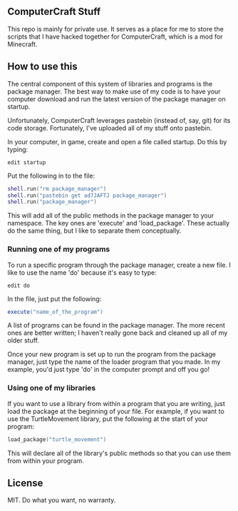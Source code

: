 ## ComputerCraft Stuff

This repo is mainly for private use. It serves as a place for me to store the scripts that I have hacked together for ComputerCraft, which is a mod for Minecraft.

## How to use this

The central component of this system of libraries and programs is the package manager. The best way to make use of my code is to have your computer download and run the latest version of the package manager on startup.

Unfortunately, ComputerCraft leverages pastebin (instead of, say, git) for its code storage. Fortunately, I've uploaded all of my stuff onto pastebin.

In your computer, in game, create and open a file called startup. Do this by typing:

```
edit startup
```

Put the following in to the file:

```lua
shell.run("rm package_manager")
shell.run("pastebin get ad7JAFTJ package_manager")
shell.run("package_manager")
```

This will add all of the public methods in the package manager to your namespace. The key ones are 'execute' and 'load_package'. These actually do the same thing, but I like to separate them conceptually.

### Running one of my programs

To run a specific program through the package manager, create a new file. I like to use the name 'do' because it's easy to type:

```
edit do
```

In the file, just put the following:

```lua
execute("name_of_the_program")
```

A list of programs can be found in the package manager. The more recent ones are better written; I haven't really gone back and cleaned up all of my older stuff.

Once your new program is set up to run the program from the package manager, just type the name of the loader program that you made. In my example, you'd just type 'do' in the computer prompt and off you go!

### Using one of my libraries

If you want to use a library from within a program that you are writing, just load the package at the beginning of your file. For example, if you want to use the TurtleMovement library, put the following at the start of your program:

```lua
load_package("turtle_movement")
```

This will declare all of the library's public methods so that you can use them from within your program.

## License

MIT. Do what you want, no warranty.
